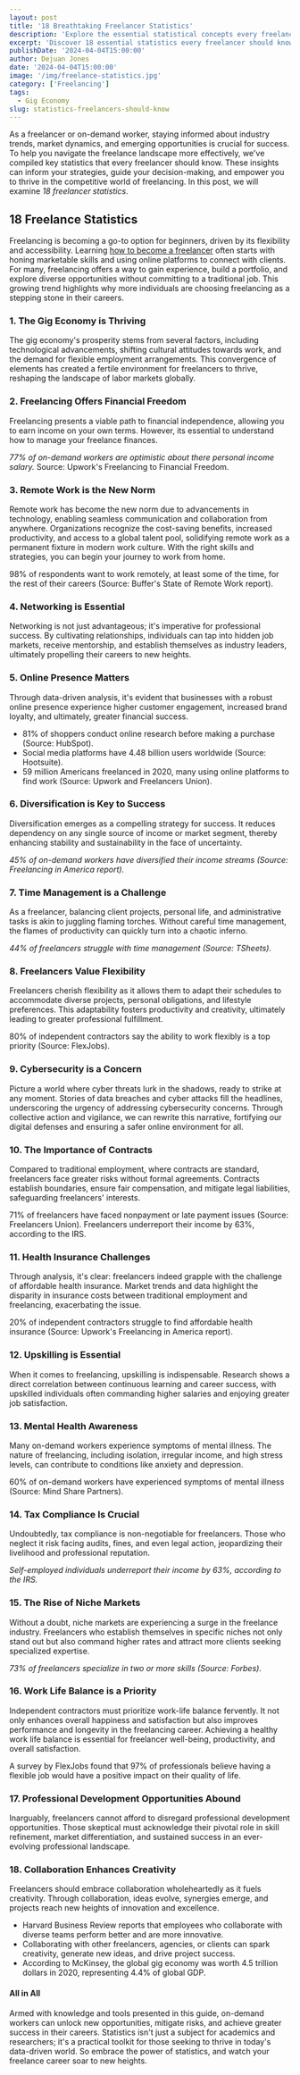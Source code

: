 ```yaml
---
layout: post
title: '18 Breathtaking Freelancer Statistics'
description: 'Explore the essential statistical concepts every freelancer should know to thrive in their career.'
excerpt: 'Discover 18 essential statistics every freelancer should know to thrive in their career, from market trends to financial insights.'
publishDate: '2024-04-04T15:00:00'
author: Dejuan Jones
date: '2024-04-04T15:00:00'
image: '/img/freelance-statistics.jpg'
category: ['Freelancing']
tags:
  - Gig Economy
slug: statistics-freelancers-should-know
---
```


As a freelancer or on-demand worker, staying informed about industry trends, market dynamics, and emerging opportunities is crucial for success. To help you navigate the freelance landscape more effectively, we've compiled key statistics that every freelancer should know. These insights can inform your strategies, guide your decision-making, and empower you to thrive in the competitive world of freelancing. In this post, we will examine _18 freelancer statistics_.

## 18 Freelance Statistics

Freelancing is becoming a go-to option for beginners, driven by its flexibility and accessibility. Learning [how to become a freelancer](/blog/how-to-start-freelancing) often starts with honing marketable skills and using online platforms to connect with clients. For many, freelancing offers a way to gain experience, build a portfolio, and explore diverse opportunities without committing to a traditional job. This growing trend highlights why more individuals are choosing freelancing as a stepping stone in their careers.

### 1. The Gig Economy is Thriving

The gig economy's prosperity stems from several factors, including technological advancements, shifting cultural attitudes towards work, and the demand for flexible employment arrangements. This convergence of elements has created a fertile environment for freelancers to thrive, reshaping the landscape of labor markets globally.

### 2. Freelancing Offers Financial Freedom

Freelancing presents a viable path to financial independence, allowing you to earn income on your own terms. However, its essential to understand how to manage your freelance finances.

_77% of on-demand workers are optimistic about there personal income salary._ Source: Upwork's Freelancing to Financial Freedom.

### 3. Remote Work is the New Norm

Remote work has become the new norm due to advancements in technology, enabling seamless communication and collaboration from anywhere. Organizations recognize the cost-saving benefits, increased productivity, and access to a global talent pool, solidifying remote work as a permanent fixture in modern work culture. With the right skills and strategies, you can begin your journey to work from home.

98% of respondents want to work remotely, at least some of the time, for the rest of their careers (Source: Buffer's State of Remote Work report).

### 4. Networking is Essential

Networking is not just advantageous; it's imperative for professional success. By cultivating relationships, individuals can tap into hidden job markets, receive mentorship, and establish themselves as industry leaders, ultimately propelling their careers to new heights.

### 5. Online Presence Matters

Through data-driven analysis, it's evident that businesses with a robust online presence experience higher customer engagement, increased brand loyalty, and ultimately, greater financial success.

- 81% of shoppers conduct online research before making a purchase (Source: HubSpot).
- Social media platforms have 4.48 billion users worldwide (Source: Hootsuite).
- 59 million Americans freelanced in 2020, many using online platforms to find work (Source: Upwork and Freelancers Union).

### 6. Diversification is Key to Success

Diversification emerges as a compelling strategy for success. It reduces dependency on any single source of income or market segment, thereby enhancing stability and sustainability in the face of uncertainty.

_45% of on-demand workers have diversified their income streams (Source: Freelancing in America report)._

### 7. Time Management is a Challenge

As a freelancer, balancing client projects, personal life, and administrative tasks is akin to juggling flaming torches. Without careful time management, the flames of productivity can quickly turn into a chaotic inferno.

_44% of freelancers struggle with time management (Source: TSheets)._

### 8. Freelancers Value Flexibility

Freelancers cherish flexibility as it allows them to adapt their schedules to accommodate diverse projects, personal obligations, and lifestyle preferences. This adaptability fosters productivity and creativity, ultimately leading to greater professional fulfillment.

80% of independent contractors say the ability to work flexibly is a top priority (Source: FlexJobs).

### 9. Cybersecurity is a Concern

Picture a world where cyber threats lurk in the shadows, ready to strike at any moment. Stories of data breaches and cyber attacks fill the headlines, underscoring the urgency of addressing cybersecurity concerns. Through collective action and vigilance, we can rewrite this narrative, fortifying our digital defenses and ensuring a safer online environment for all.

### 10. The Importance of Contracts

Compared to traditional employment, where contracts are standard, freelancers face greater risks without formal agreements. Contracts establish boundaries, ensure fair compensation, and mitigate legal liabilities, safeguarding freelancers' interests.

71% of freelancers have faced nonpayment or late payment issues (Source: Freelancers Union). Freelancers underreport their income by 63%, according to the IRS.

### 11. Health Insurance Challenges

Through analysis, it's clear: freelancers indeed grapple with the challenge of affordable health insurance. Market trends and data highlight the disparity in insurance costs between traditional employment and freelancing, exacerbating the issue.

20% of independent contractors struggle to find affordable health insurance (Source: Upwork's Freelancing in America report).

### 12. Upskilling is Essential

When it comes to freelancing, upskilling is indispensable. Research shows a direct correlation between continuous learning and career success, with upskilled individuals often commanding higher salaries and enjoying greater job satisfaction.

### 13. Mental Health Awareness

Many on-demand workers experience symptoms of mental illness. The nature of freelancing, including isolation, irregular income, and high stress levels, can contribute to conditions like anxiety and depression.

60% of on-demand workers have experienced symptoms of mental illness (Source: Mind Share Partners).

### 14. Tax Compliance Is Crucial

Undoubtedly, tax compliance is non-negotiable for freelancers. Those who neglect it risk facing audits, fines, and even legal action, jeopardizing their livelihood and professional reputation.

_Self-employed individuals underreport their income by 63%, according to the IRS._

### 15. The Rise of Niche Markets

Without a doubt, niche markets are experiencing a surge in the freelance industry. Freelancers who establish themselves in specific niches not only stand out but also command higher rates and attract more clients seeking specialized expertise.

_73% of freelancers specialize in two or more skills (Source: Forbes)._

### 16. Work Life Balance is a Priority

Independent contractors must prioritize work-life balance fervently. It not only enhances overall happiness and satisfaction but also improves performance and longevity in the freelancing career. Achieving a healthy work life balance is essential for freelancer well-being, productivity, and overall satisfaction.

A survey by FlexJobs found that 97% of professionals believe having a flexible job would have a positive impact on their quality of life.

### 17. Professional Development Opportunities Abound

Inarguably, freelancers cannot afford to disregard professional development opportunities. Those skeptical must acknowledge their pivotal role in skill refinement, market differentiation, and sustained success in an ever-evolving professional landscape.

### 18. Collaboration Enhances Creativity

Freelancers should embrace collaboration wholeheartedly as it fuels creativity. Through collaboration, ideas evolve, synergies emerge, and projects reach new heights of innovation and excellence.

- Harvard Business Review reports that employees who collaborate with diverse teams perform better and are more innovative.
- Collaborating with other freelancers, agencies, or clients can spark creativity, generate new ideas, and drive project success.
- According to McKinsey, the global gig economy was worth 4.5 trillion dollars in 2020, representing 4.4% of global GDP.

#### All in All

Armed with knowledge and tools presented in this guide, on-demand workers can unlock new opportunities, mitigate risks, and achieve greater success in their careers. Statistics isn't just a subject for academics and researchers; it's a practical toolkit for those seeking to thrive in today's data-driven world. So embrace the power of statistics, and watch your freelance career soar to new heights.
